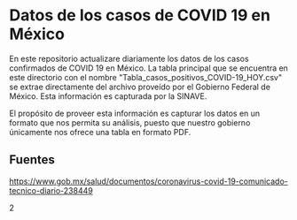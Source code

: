 # Datos de los casos de COVID 19 en México

En este repositorio actualizare diariamente los datos de los casos confirmados de COVID 19 en México. La tabla principal que se encuentra en este directorio con el nombre "Tabla_casos_positivos_COVID-19_HOY.csv" se extrae directamente del archivo proveído por el Gobierno Federal de México. Esta información es capturada por la SINAVE.

El propósito de proveer esta información es capturar los datos en un formato que nos permita su análisis, puesto que nuestro gobierno únicamente nos ofrece una tabla en formato PDF.

## Fuentes

https://www.gob.mx/salud/documentos/coronavirus-covid-19-comunicado-tecnico-diario-238449

2
